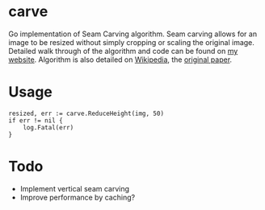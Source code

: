 # carve
Go implementation of Seam Carving algorithm. Seam carving allows for an image to be resized without simply cropping or scaling the original image. Detailed walk through of the algorithm and code can be found on [my website](http://parellagram.com/posts/carving). Algorithm is also detailed on [Wikipedia](https://en.wikipedia.org/wiki/Seam_carving), the [original paper](http://graphics.cs.cmu.edu/courses/15-463/2007_fall/hw/proj2/imret.pdf). 

# Usage

    resized, err := carve.ReduceHeight(img, 50)
    if err != nil {
        log.Fatal(err)
    }

# Todo

* Implement vertical seam carving
* Improve performance by caching?
